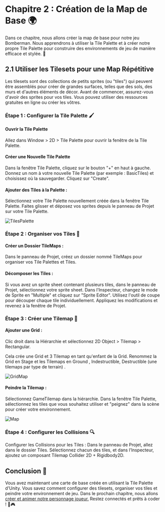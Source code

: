 # Chapitre 2 : Création de la Map de Base 🌍
Dans ce chapitre, nous allons créer la map de base pour notre jeu Bomberman. Nous apprendrons à utiliser la Tile Palette et à créer notre propre Tile Palette pour construire des environnements de jeu de manière efficace et stylée. 🚀

## 2.1 Utiliser les Tilesets pour une Map Répétitive

Les tilesets sont des collections de petits sprites (ou "tiles") qui peuvent être assemblés pour créer de grandes surfaces, telles que des sols, des murs et d'autres éléments de décor. Avant de commencer, assurez-vous d'avoir des sprites pour vos tiles. Vous pouvez utiliser des ressources gratuites en ligne ou créer les vôtres.

### Étape 1 : Configurer la Tile Palette 🖌️

#### Ouvrir la Tile Palette 
Allez dans Window > 2D > Tile Palette pour ouvrir la fenêtre de la Tile Palette.

#### Créer une Nouvelle Tile Palette 
Dans la fenêtre Tile Palette, cliquez sur le bouton "+" en haut à gauche.
Donnez un nom à votre nouvelle Tile Palette (par exemple : BasicTiles) et choisissez où la sauvegarder.
Cliquez sur "Create".

#### Ajouter des Tiles à la Palette :
Sélectionnez votre Tile Palette nouvellement créée dans la fenêtre Tile Palette.
Faites glisser et déposez vos sprites depuis le panneau de Projet sur votre Tile Palette.

![TilesPalette](Images/TilesPalette.png)

### Étape 2 : Organiser vos Tiles 📂

#### Créer un Dossier TileMaps :
Dans le panneau de Projet, créez un dossier nommé TileMaps pour organiser vos Tile Palettes et Tiles.

#### Décomposer les Tiles :
Si vous avez un sprite sheet contenant plusieurs tiles, dans le panneau de Projet, sélectionnez votre sprite sheet.
Dans l'Inspecteur, changez le mode de Sprite en "Multiple" et cliquez sur "Sprite Editor".
Utilisez l'outil de coupe pour découper chaque tile individuellement.
Appliquez les modifications et revenez à la fenêtre de Projet.

### Étape 3 : Créer une Tilemap 🎨

#### Ajouter une Grid :
Clic droit dans la Hiérarchie et sélectionnez 2D Object > Tilemap > Rectangular.
   
Cela crée une Grid et 3 Tilemap en tant qu'enfant de la Grid.
Renommez la Grid en Stage et les Tilemaps en Ground , Indestructible, Destructible (une tilemaps par type de terrain) .

![GridMap](Images/GridMap.png)

#### Peindre la Tilemap :
Sélectionnez GameTilemap dans la hiérarchie.
Dans la fenêtre Tile Palette, sélectionnez les tiles que vous souhaitez utiliser et "peignez" dans la scène pour créer votre environnement.

![Map](Images/Map.png)

### Étape 4 : Configurer les Collisions 🔍

Configurer les Collisions pour les Tiles :
Dans le panneau de Projet, allez dans le dossier Tiles.
Sélectionnez chacun des tiles, et dans l’Inspecteur, ajoutez un composant Tilemap Collider 2D + Rigidbody2D.

## Conclusion 🌟

Vous avez maintenant une carte de base créée en utilisant la Tile Palette d'Unity. Vous savez comment configurer des tilesets, organiser vos tiles et peindre votre environnement de jeu. Dans le prochain chapitre, nous allons [créer et animer notre personnage joueur.](https://github.com/g404-code-gaming/Bomberman2D/blob/main/Création-Du-Jeu/3.Personnage%20Joueur.md) Restez connectés et prêts à coder ! 🚀🎮
